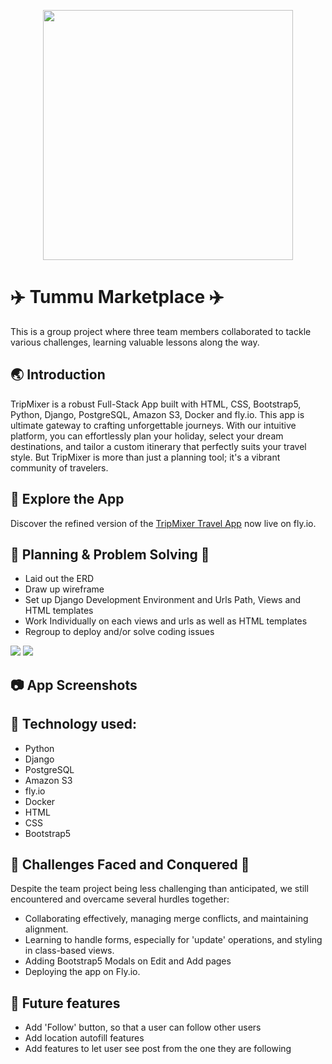 <p align='center'><img src="staticfiles/planner/images/mainlogo.png" width="400"></p>

# ✈️ Tummu Marketplace ✈️

This is a group project where three team members collaborated to tackle various challenges, learning valuable lessons along the way.

## 🌏 Introduction

TripMixer is a robust Full-Stack App built with HTML, CSS, Bootstrap5, Python, Django, PostgreSQL, Amazon S3, Docker and fly.io.
This app is ultimate gateway to crafting unforgettable journeys. With our intuitive platform, you can effortlessly plan your holiday, select your dream destinations, and tailor a custom itinerary that perfectly suits your travel style. But TripMixer is more than just a planning tool; it's a vibrant community of travelers.

## 🔎 Explore the App

Discover the refined version of the [TripMixer Travel App](https://sei-tripmixer.fly.dev/) now live on fly.io.

## 📝 Planning & Problem Solving 🚩

-   Laid out the ERD
-   Draw up wireframe
-   Set up Django Development Environment and Urls Path, Views and HTML templates
-   Work Individually on each views and urls as well as HTML templates
-   Regroup to deploy and/or solve coding issues

<img src="staticfiles/planner/images/wireframes.png" style="max-width:85%;">
<img src="staticfiles/planner/images/ERD.png" style="max-width:85%;">

## 📷 App Screenshots

## 🤖 Technology used:

-   Python
-   Django
-   PostgreSQL
-   Amazon S3
-   fly.io
-   Docker
-   HTML
-   CSS
-   Bootstrap5

## 💪 Challenges Faced and Conquered 💪

Despite the team project being less challenging than anticipated, we still encountered and overcame several hurdles together:

-   Collaborating effectively, managing merge conflicts, and maintaining alignment.
-   Learning to handle forms, especially for 'update' operations, and styling in class-based views.
-   Adding Bootstrap5 Modals on Edit and Add pages
-   Deploying the app on Fly.io.

## 🚀 Future features

-   Add 'Follow' button, so that a user can follow other users
-   Add location autofill features
-   Add features to let user see post from the one they are following
